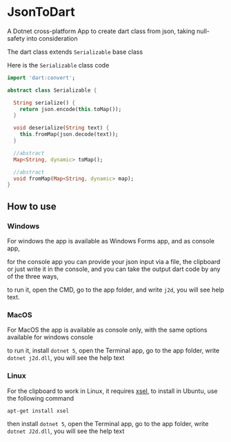 # JsonToDart

A Dotnet cross-platform App to create dart class from json, taking null-safety into consideration

The dart class extends `Serializable` base class

Here is the `Serializable` class code

```dart
import 'dart:convert';

abstract class Serializable {

  String serialize() {
    return json.encode(this.toMap());
  }

  void deserialize(String text) {
    this.fromMap(json.decode(text));
  }

  //abstract
  Map<String, dynamic> toMap();

  //abstract
  void fromMap(Map<String, dynamic> map);
}

```



## How to use

### Windows

For windows the app is available as Windows Forms app, and as console app,

for the console app you can provide your json input via a file, the clipboard or just write it in the console, and you can take the output dart code by any of the three ways,

to run it, open the CMD, go to the app folder, and write `j2d`, you will see help text.

### MacOS

For MacOS the app is available as console only, with the same options available for windows console

to run it, install `dotnet 5`, open the Terminal app, go to the app folder, write `dotnet j2d.dll`, you will see the help text

### Linux

For the clipboard to work in Linux, it requires [xsel](https://github.com/kfish/xsel), to install in Ubuntu, use the following command

```
apt-get install xsel
```

then install `dotnet 5`, open the Terminal app, go to the app folder, write `dotnet J2d.dll`, you will see the help text
